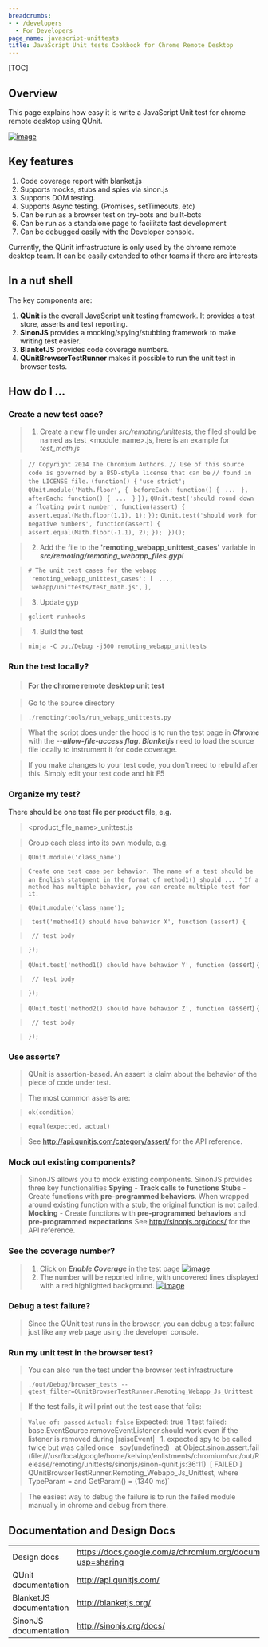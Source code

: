 ```yaml
---
breadcrumbs:
- - /developers
  - For Developers
page_name: javascript-unittests
title: JavaScript Unit tests Cookbook for Chrome Remote Desktop
---
```


[TOC]

## Overview

This page explains how easy it is write a JavaScript Unit test for chrome remote
desktop using QUnit.

[<img alt="image"
src="/developers/javascript-unittests/QUnit.png">](/developers/javascript-unittests/QUnit.png)

## Key features

1.  Code coverage report with blanket.js
2.  Supports mocks, stubs and spies via sinon.js
3.  Supports DOM testing.
4.  Supports Async testing. (Promises, setTimeouts, etc)
5.  Can be run as a browser test on try-bots and built-bots
6.  Can be run as a standalone page to facilitate fast development
7.  Can be debugged easily with the Developer console.

Currently, the QUnit infrastructure is only used by the chrome remote desktop
team. It can be easily extended to other teams if there are interests

## In a nut shell

The key components are:

1.  **QUnit** is the overall JavaScript unit testing framework. It
            provides a test store, asserts and test reporting.
2.  **SinonJS** provides a mocking/spying/stubbing framework to make
            writing test easier.
3.  **BlanketJS** provides code coverage numbers.
4.  **QUnitBrowserTestRunner** makes it possible to run the unit test in
            browser tests.

## How do I ...

### Create a new test case?

> 1. Create a new file under *src/remoting/unittests*, the filed should be named
> as test_&lt;module_name&gt;.js, here is an example for *test_math.js*

> `// Copyright 2014 The Chromium Authors.`
> `// Use of this source code is governed by a BSD-style license that can be`
> `// found in the LICENSE file.`
> `(function() {`
> `'use strict';`
> `QUnit.module('Math.floor', {`
> ` beforeEach: function() {`
> ` ...`
> ` },`
> ` afterEach: function() {`
> ` ...`
> ` }`
> `});`
> `QUnit.test('should round down a floating point number', function(assert) {`
> ` assert.equal(Math.floor(1.1), 1);`
> `});`
> `QUnit.test('should work for negative numbers', function(assert) {`
> ` assert.equal(Math.floor(-1.1), 2);`
> `});`
> ` })();`

> 2. Add the file to the **'remoting_webapp_unittest_cases'** variable in
> ***src/remoting/remoting_webapp_files.gypi***

> `# The unit test cases for the webapp`
> `'remoting_webapp_unittest_cases': [`
> ` ...,`
> ` 'webapp/unittests/test_math.js',`
> `],`

> 3. Update gyp

> `gclient runhooks`

> 4. Build the test

> `ninja -C out/Debug -j500 remoting_webapp_unittests`

### Run the test locally?

> #### For the chrome remote desktop unit test

> Go to the source directory

> `./remoting/tools/run_webapp_unittests.py`

> What the script does under the hood is to run the test page in ***Chrome***
> with the --***allow-file-access flag***. ***Blanketjs*** need to load the
> source file locally to instrument it for code coverage.

> If you make changes to your test code, you don't need to rebuild after this.
> Simply edit your test code and hit F5

### Organize my test?

There should be one test file per product file, e.g.

> &lt;product_file_name&gt;_unittest.js

> Group each class into its own module, e.g.

> `QUnit.module('class_name')`

> `Create one test case per behavior. The name of a test should be an English statement in the format of method1() should ... '`
> `If a method has multiple behavior, you can create multiple test for it.`

> `QUnit.module('class_name');`

> ` test('method1() should have behavior X', function (assert) {`

> ` // test body`

> `});`

> `QUnit.test('method1() should have behavior Y', function (`assert) {

> ` // test body`

> `});`

> `QUnit.test('method2() should have behavior Z', function (`assert) {

> ` // test body`

> `});`

### Use asserts?

> QUnit is assertion-based. An assert is claim about the behavior of the piece
> of code under test.

> The most common asserts are:

> `ok(condition)`

> `equal(expected, actual)`

> See <http://api.qunitjs.com/category/assert/> for the API reference.

### Mock out existing components?

> SinonJS allows you to mock existing components. SinonJS provides three key
> functionalities
> **Spying** - **Track calls to functions**
> **Stubs** - Create functions with **pre-programmed behaviors**. When wrapped
> around existing function with a stub, the original function is not called.
> **Mocking** - Create functions with **pre-programmed behaviors** and
> **pre-programmed expectations**
> See <http://sinonjs.org/docs/> for the API reference.

### See the coverage number?

> 1.  Click on ***Enable Coverage*** in the test page
>     [<img alt="image"
      src="/developers/javascript-unittests/EnableCoverage.png">](/developers/javascript-unittests/EnableCoverage.png)
> 2.  The number will be reported inline, with uncovered lines displayed
              with a red highlighted background.
>     [<img alt="image"
      src="/developers/javascript-unittests/Coverage.png">](/developers/javascript-unittests/Coverage.png)

### Debug a test failure?

> Since the QUnit test runs in the browser, you can debug a test failure just
> like any web page using the developer console.

### Run my unit test in the browser test?

> You can also run the test under the browser test infrastructure

> `./out/Debug/browser_tests
> --gtest_filter=QUnitBrowserTestRunner.Remoting_Webapp_Js_Unittest`

> If the test fails, it will print out the test case that fails:

> `Value of: passed`
> `Actual: false`
> Expected: true`
> `1 test failed:`
> ` base.EventSource.removeEventListener.should work even if the listener is removed during |raiseEvent|`
> ` 1. expected spy to be called twice but was called once`
> ` spy(undefined)`
> ` at Object.sinon.assert.fail
> (file:///usr/local/google/home/kelvinp/enlistments/chromium/src/out/Release/remoting/unittests/sinonjs/sinon-qunit.js:36:11)`
> `[ FAILED ] QUnitBrowserTestRunner.Remoting_Webapp_Js_Unittest, where
> TypeParam = and GetParam() = (1340 ms)`

> The easiest way to debug the failure is to run the failed module manually in
> chrome and debug from there.

## Documentation and Design Docs

<table>
<tr>
<td>Design docs</td>
<td> <a href="https://docs.google.com/a/chromium.org/document/d/1SOacnv91zFWEqtietEG6ubh3qDfpds3J3e1Bb1Lfgys/edit?usp=sharing">https://docs.google.com/a/chromium.org/document/d/1SOacnv91zFWEqtietEG6ubh3qDfpds3J3e1Bb1Lfgys/edit?usp=sharing</a></td>
</tr>
<tr>
<td>QUnit documentation </td>
<td> <a href="http://api.qunitjs.com/">http://api.qunitjs.com/</a></td>
</tr>
<tr>
<td>BlanketJS documentation</td>
<td> <a href="http://blanketjs.org/">http://blanketjs.org/</a></td>
</tr>
<tr>
<td>SinonJS documentation</td>
<td> <a href="http://sinonjs.org/docs/">http://sinonjs.org/docs/</a></td>
</tr>
</table>